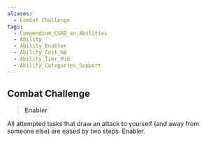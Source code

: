 ```yaml
---
aliases:
  - Combat Challenge
tags:
  - Compendium_CSRD_en_Abilities
  - Ability
  - Ability_Enabler
  - Ability_Cost_NA
  - Ability_Tier_Mid
  - Ability_Categories_Support
---
```

  
    
## Combat Challenge    
>**Enabler**  
    
All attempted tasks that draw an attack to yourself (and away from someone else) are eased by two steps. Enabler.